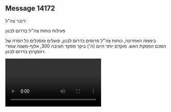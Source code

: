 ## Message 14172

דובר צה"ל:

פעילות כוחות צה״ל בדרום לבנון

ביממה האחרונה, כוחות צה״ל פרוסים בדרום לבנון, פועלים ומסכלים כל הפרה של הסכם הפסקת האש.
מוקדם יותר היום (ה׳) ביקר מפקד חטיבה 300, אלוף-משנה עומרי רוזנקרנץ בדרום לבנון.

![Video](https://data.iron-swords.co.il/2024/November/28/14172/14172_media.mp4)
